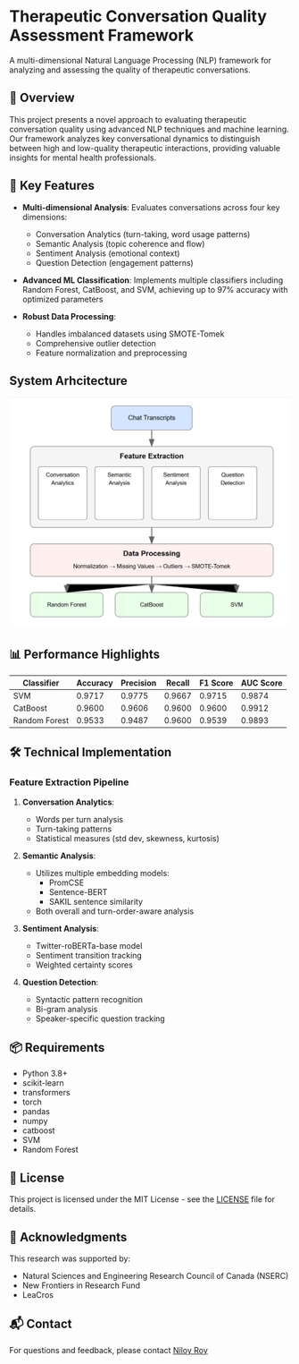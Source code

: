 # Therapeutic Conversation Quality Assessment Framework

A multi-dimensional Natural Language Processing (NLP) framework for analyzing and assessing the quality of therapeutic conversations.

## 🌟 Overview

This project presents a novel approach to evaluating therapeutic conversation quality using advanced NLP techniques and machine learning. Our framework analyzes key conversational dynamics to distinguish between high and low-quality therapeutic interactions, providing valuable insights for mental health professionals.

## 🔑 Key Features 

- **Multi-dimensional Analysis**: Evaluates conversations across four key dimensions:
  - Conversation Analytics (turn-taking, word usage patterns)
  - Semantic Analysis (topic coherence and flow)
  - Sentiment Analysis (emotional context)
  - Question Detection (engagement patterns)

- **Advanced ML Classification**: Implements multiple classifiers including Random Forest, CatBoost, and SVM, achieving up to 97% accuracy with optimized parameters

- **Robust Data Processing**:
  - Handles imbalanced datasets using SMOTE-Tomek
  - Comprehensive outlier detection
  - Feature normalization and preprocessing

## System Arhcitecture
![System Architecture for NLP Framework](https://github.com/R-Niloy/Estimating-Quality-in-Therapeutic-Conversations-A-Multi-Dimensional-NLP-Framework/blob/main/src/additional%20resources/system_architecture.jpg)

## 📊 Performance Highlights

| Classifier | Accuracy | Precision | Recall | F1 Score | AUC Score |
|------------|----------|----------|---------|-----------|------------|
| SVM | 0.9717 | 0.9775 | 0.9667 | 0.9715 | 0.9874 |
| CatBoost | 0.9600 | 0.9606 | 0.9600 | 0.9600 | 0.9912 |
| Random Forest | 0.9533 | 0.9487 | 0.9600 | 0.9539 | 0.9893 |

## 🛠 Technical Implementation

### Feature Extraction Pipeline
1. **Conversation Analytics**:
   - Words per turn analysis
   - Turn-taking patterns
   - Statistical measures (std dev, skewness, kurtosis)

2. **Semantic Analysis**:
   - Utilizes multiple embedding models:
     - PromCSE
     - Sentence-BERT
     - SAKIL sentence similarity
   - Both overall and turn-order-aware analysis

3. **Sentiment Analysis**:
   - Twitter-roBERTa-base model
   - Sentiment transition tracking
   - Weighted certainty scores

4. **Question Detection**:
   - Syntactic pattern recognition
   - Bi-gram analysis
   - Speaker-specific question tracking

## 📦 Requirements

- Python 3.8+
- scikit-learn
- transformers
- torch
- pandas
- numpy
- catboost
- SVM
- Random Forest


## 📝 License

This project is licensed under the MIT License - see the [LICENSE](LICENSE) file for details.

## 🙏 Acknowledgments

This research was supported by:
- Natural Sciences and Engineering Research Council of Canada (NSERC)
- New Frontiers in Research Fund
- LeaCros

## 📬 Contact

For questions and feedback, please contact [Niloy Roy](mailto:its.royniloy@gmail.com)
